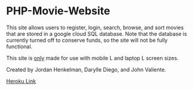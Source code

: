 # PHP-Movie-Website
This site allows users to register, login, search, browse, and sort movies that are stored in a google cloud SQL database. Note that the database is currently turned off to conserve funds, so the site will not be fully functional.

This site is <ins>only</ins> made for use with mobile L and laptop L screen sizes. 

Created by Jordan Henkelman, Darylle Diego, and John Valiente.

[Heroku Link](https://comp-3512-w22-team-02.herokuapp.com/)

